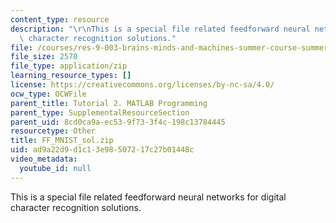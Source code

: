 ```yaml
---
content_type: resource
description: "\r\nThis is a special file related feedforward neural networks for digital\
  \ character recognition solutions."
file: /courses/res-9-003-brains-minds-and-machines-summer-course-summer-2015/ad9a22d9d1c13e98507217c27b01448c_FF_MNIST_sol.zip
file_size: 2570
file_type: application/zip
learning_resource_types: []
license: https://creativecommons.org/licenses/by-nc-sa/4.0/
ocw_type: OCWFile
parent_title: Tutorial 2. MATLAB Programming
parent_type: SupplementalResourceSection
parent_uid: 8cd0ca9a-ec53-9f73-3f4c-198c13784445
resourcetype: Other
title: FF_MNIST_sol.zip
uid: ad9a22d9-d1c1-3e98-5072-17c27b01448c
video_metadata:
  youtube_id: null
---
```


This is a special file related feedforward neural networks for digital character recognition solutions.